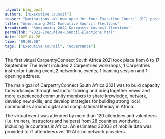 ```yaml
---
layout: blog_post
authors: ["Executive Council"]
teaser: "Nominations are now open for four Executive Council (EC) positions to join for two year terms 2022-2023…"
title: "Announcing 2022 Executive Council Elections"
breadcrumb: "Announcing 2022 Executive Council Elections"
permalink: "2022-Executive-Council-Elections.html"
date: 2022-04-26
time: "09:00:00"
tags: ["Executive Council", "Governance"]
---
```

The first virtual CarpentryConnect South Africa 2021 took place from 6 to 17 September. The event included 2 Carpentries workshops, 1 Carpentries instructor training event, 2 networking events, 1 learning session and 1 opening address. 

The main goal of CarpentryConnect South Africa 2021 was to build capacity for workshops through instructor training and bring together newer and more experienced community members to share knowledge, network, develop new skills, and develop strategies for building strong local communities around digital and computational literacy in Africa. 

The virtual event was attended by more than 120 attendees and volunteers (i.e. trainers, instructors and helpers) from 28 countries worldwide, including 16 countries in Africa. An estimated 300GB of mobile data was provided to 71 attendees over 19 African network providers.